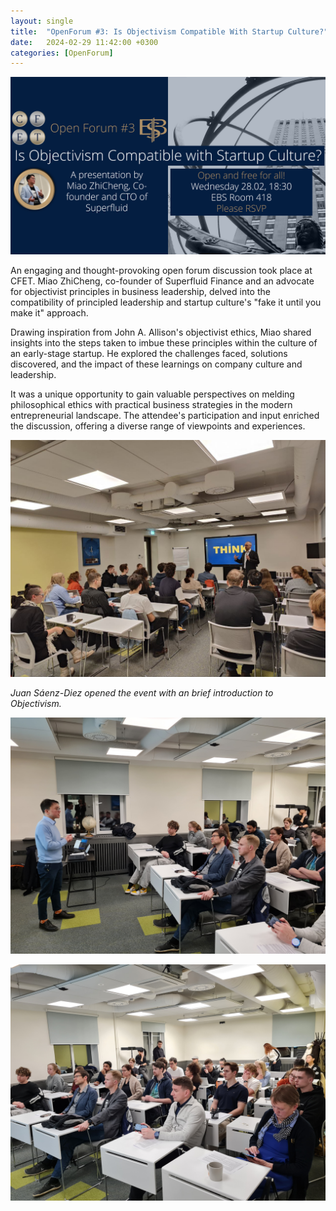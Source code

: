 ```yaml
---
layout: single
title:  "OpenForum #3: Is Objectivism Compatible With Startup Culture?"
date:   2024-02-29 11:42:00 +0300
categories: [OpenForum]
---
```


![Poster](/img/24-02-28-report-openforum/CFET%20OF3%20Miao%20main%20poster%20FB.png)

An engaging and thought-provoking open forum discussion took place at CFET. Miao ZhiCheng, co-founder of Superfluid Finance and an advocate for objectivist principles in business leadership, delved into the compatibility of principled leadership and startup culture's "fake it until you make it" approach.

Drawing inspiration from John A. Allison's objectivist ethics, Miao shared insights into the steps taken to imbue these principles within the culture of an early-stage startup. He explored the challenges faced, solutions discovered, and the impact of these learnings on company culture and leadership.

It was a unique opportunity to gain valuable perspectives on melding philosophical ethics with practical business strategies in the modern entrepreneurial landscape. The attendee's participation and input enriched the discussion, offering a diverse range of viewpoints and experiences.

![Juan](/img/24-02-28-report-openforum/photo_2024-02-29_08-50-39%20(2).jpg)

*Juan Sáenz-Diez opened the event with an brief introduction to Objectivism.*

![Miao](/img/24-02-28-report-openforum/20240228_193905.jpg "Miao ZhiCheng presented the interactive lecture.")

![Audience](/img/24-02-28-report-openforum/20240228_193918.jpg "It was a well-attended forum, with discussions and snacks after the lecture.")


